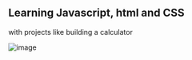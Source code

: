 ## Learning Javascript, html and CSS 
with projects like building a calculator

![image](https://github.com/user-attachments/assets/9992bf36-2c7a-490d-a506-ea8934daa37f)
